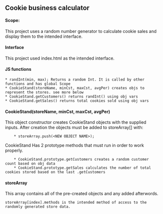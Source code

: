 ## Cookie business calculator

#### Scope:

This project uses a random number generator to calculate cookie sales and display them to the intended interface.

#### Interface

 This project used index.html as the intended interface.

#### JS functions

	* randInt(min, max); Returns a random Int. It is called by other functions and has global Scope
	* CookieStand(storeName, minCst, maxCst, avgPer) creates objs to represent the stores. see more below
	* CookieStand.getCustomers() returns randInt() using obj vars
	* CookieStand.getSales() returns total cookies sold using obj vars

#### CookieStand(storeName, minCst, maxCst, avgPer)

This object constructor creates CookieStand objects with the supplied inputs. After creation the objects must be added to storeArray[] with:

		* storeArray.push(<NEW OBJECT NAME>);

CookieStand Has 2 prototype methods that must run in order to work properly.

		* CookieStand.prototype.getCustomers creates a random customer count based on obj data
		* CookieStand.prototype.getSales calculates the number of total cookies stored based on the last .getCustomers

#### storeArray

This array contains all of the pre-created objects and any added afterwords.

	storeArray[index].methods is the intended method of access to the randomly generated store data.

